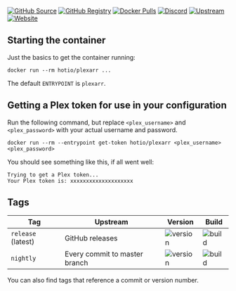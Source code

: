 [![GitHub Source](https://img.shields.io/badge/github-source-ffb64c?style=flat-square&logo=github&logoColor=white&labelColor=757575)](https://github.com/hotio/plexarr)
[![GitHub Registry](https://img.shields.io/badge/github-registry-ffb64c?style=flat-square&logo=github&logoColor=white&labelColor=757575)](https://github.com/orgs/hotio/packages/container/package/plexarr)
[![Docker Pulls](https://img.shields.io/docker/pulls/hotio/plexarr?color=ffb64c&style=flat-square&label=pulls&logo=docker&logoColor=white&labelColor=757575)](https://hub.docker.com/r/hotio/plexarr)
[![Discord](https://img.shields.io/discord/610068305893523457?style=flat-square&color=ffb64c&label=discord&logo=discord&logoColor=white&labelColor=757575)](https://hotio.dev/discord)
[![Upstream](https://img.shields.io/badge/upstream-project-ffb64c?style=flat-square&labelColor=757575)](https://github.com/l3uddz/plexarr)
[![Website](https://img.shields.io/badge/website-hotio.dev-ffb64c?style=flat-square&labelColor=757575)](https://hotio.dev/containers/plexarr)

## Starting the container

Just the basics to get the container running:

```shell
docker run --rm hotio/plexarr ...
```

The default `ENTRYPOINT` is `plexarr`.

## Getting a Plex token for use in your configuration

Run the following command, but replace `<plex_username>` and `<plex_password>` with your actual username and password.

```shell
docker run --rm --entrypoint get-token hotio/plexarr <plex_username> <plex_password>
```

You should see something like this, if all went well:

```shell
Trying to get a Plex token...
Your Plex token is: xxxxxxxxxxxxxxxxxxxx
```

## Tags

| Tag                | Upstream                      | Version | Build |
| -------------------|-------------------------------|---------|-------|
| `release` (latest) | GitHub releases               | ![version](https://img.shields.io/badge/dynamic/json?color=f5f5f5&style=flat-square&label=&query=%24.version&url=https%3A%2F%2Fraw.githubusercontent.com%2Fhotio%2Fplexarr%2Frelease%2FVERSION.json) | ![build](https://img.shields.io/github/workflow/status/hotio/plexarr/build/release?style=flat-square&label=) |
| `nightly`          | Every commit to master branch | ![version](https://img.shields.io/badge/dynamic/json?color=f5f5f5&style=flat-square&label=&query=%24.version&url=https%3A%2F%2Fraw.githubusercontent.com%2Fhotio%2Fplexarr%2Fnightly%2FVERSION.json) | ![build](https://img.shields.io/github/workflow/status/hotio/plexarr/build/nightly?style=flat-square&label=) |

You can also find tags that reference a commit or version number.
